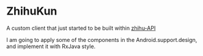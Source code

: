 # ZhihuKun
A custom client that just started to be built within [zhihu-API](https://github.com/izzyleung/ZhihuDailyPurify/wiki/%E7%9F%A5%E4%B9%8E%E6%97%A5%E6%8A%A5-API-%E5%88%86%E6%9E%90)

I am going to 
apply some of the components in the Android.support.design,
and implement it with RxJava style.
